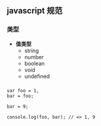 ## javascript 规范

### 类型
* __值类型__
  * string
  * number
  * boolean
  * void
  * undefined

###
    var foo = 1,
    bar = foo;
    
    bar = 9;

    console.log(foo, bar); // => 1, 9
